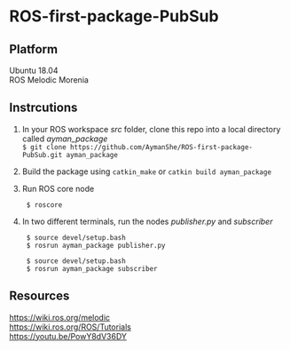 # ROS-first-package-PubSub

## Platform
Ubuntu 18.04  
ROS Melodic Morenia

## Instrcutions

1. In your ROS workspace *src* folder, clone this repo into a local directory called *ayman_package*  
`$ git clone https://github.com/AymanShe/ROS-first-package-PubSub.git ayman_package`

1. Build the package using `catkin_make` or `catkin build ayman_package`

1. Run ROS core node  
    ```
     $ roscore
    ```

1. In two different terminals, run the nodes *publisher.py* and *subscriber*  
    ```
     $ source devel/setup.bash  
     $ rosrun ayman_package publisher.py
    ```
    ``` 
     $ source devel/setup.bash  
     $ rosrun ayman_package subscriber
    ```
    
    
    
## Resources

https://wiki.ros.org/melodic  
https://wiki.ros.org/ROS/Tutorials  
https://youtu.be/PowY8dV36DY
